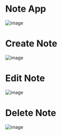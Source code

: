 
# Note App 

![image](https://github.com/c2hsasi/Redux-State-Management/assets/129680190/d8955063-255d-4ffa-bb09-5781e641420e)

# Create Note

![image](https://github.com/c2hsasi/Redux-State-Management/assets/129680190/0b17f442-2312-4fea-b12e-1c2a903c9870)

# Edit Note

![image](https://github.com/c2hsasi/Redux-State-Management/assets/129680190/a2380d24-b47e-4da7-af60-69774418a1cf)


# Delete Note

![image](https://github.com/c2hsasi/Redux-State-Management/assets/129680190/cf5f7394-db2c-49af-b945-537cca459945)
